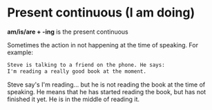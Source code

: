 # Present continuous (I am doing)

**am/is/are + -ing** is the present continuous

Sometimes the action in not happening at the time of speaking. For example:

```txt
Steve is talking to a friend on the phone. He says:
I'm reading a really good book at the moment.
```

Steve say's I'm reading... but he is not reading the book at the time of speaking.  He means that he has started reading the book, but has not finished it yet. He is in the middle of reading it.
